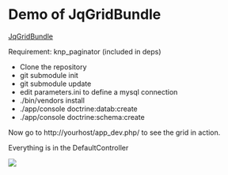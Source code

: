 Demo of JqGridBundle
====================

[JqGridBundle](https://github.com/michelpa/JqGridBundle)


Requirement: knp_paginator (included in deps)

+ Clone the repository
+ git submodule init
+ git submodule update
+ edit parameters.ini to define a mysql connection
+ ./bin/vendors install
+ ./app/console doctrine:datab:create 
+ ./app/console doctrine:schema:create

Now go to http://yourhost/app_dev.php/ to see the grid in action.

Everything is in the DefaultController

<img src="http://i43.tinypic.com/119unnp.png" />
